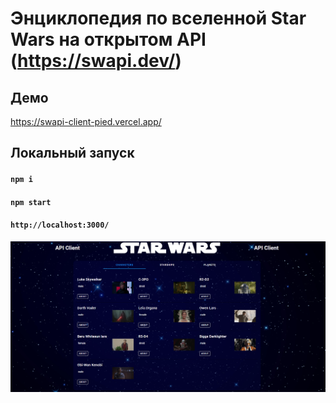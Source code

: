 # Энциклопедия по вселенной Star Wars на открытом API (https://swapi.dev/)


## Демо
https://swapi-client-pied.vercel.app/

## Локальный запуск
#### `npm i `
#### `npm start`
#### `http://localhost:3000/`

![CropperStock](https://github.com/DieReiterin/Swapi-Client/blob/main/public/assets/swapiClient.png)
